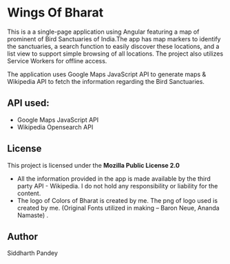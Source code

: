 # Wings Of Bharat

This is a a single-page application using Angular featuring a map of prominent of Bird Sanctuaries of India.The app has map markers to identify the sanctuaries, a search function to easily discover these locations, and a list view to support simple browsing of all locations. The project also utilizes Service Workers for offline access.

The application uses Google Maps JavaScript API to generate maps & Wikipedia API to fetch the information regarding the Bird Sanctuaries.



## API used:

- Google Maps JavaScript API
- Wikipedia Opensearch API



## License



This project is licensed under the **Mozilla Public License 2.0**

- All the information provided in the app is made available by the third party API - Wikipedia. I do not hold any responsibility or liability for the content.
- The logo of Colors of Bharat is created by me. The png of logo used is created by me. (Original Fonts utilized in making – Baron Neue, Ananda Namaste) .



## Author

Siddharth Pandey